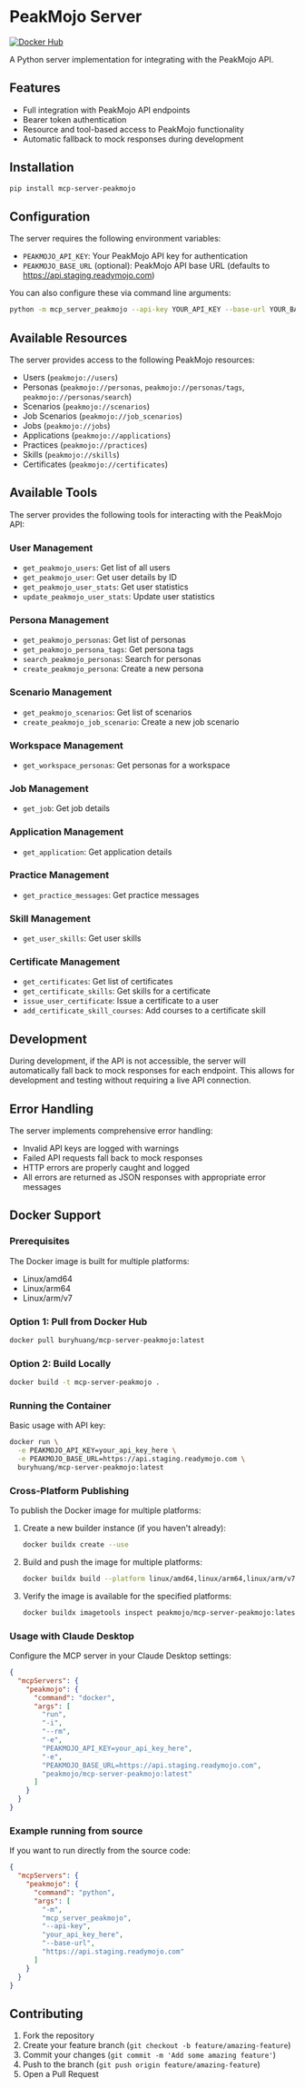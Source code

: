 # PeakMojo Server

[![Docker Hub](https://img.shields.io/docker/v/peakmojo/mcp-server-peakmojo?label=Docker%20Hub)](https://hub.docker.com/r/peakmojo/mcp-server-peakmojo)

A Python server implementation for integrating with the PeakMojo API.

## Features

- Full integration with PeakMojo API endpoints
- Bearer token authentication
- Resource and tool-based access to PeakMojo functionality
- Automatic fallback to mock responses during development

## Installation

```bash
pip install mcp-server-peakmojo
```

## Configuration

The server requires the following environment variables:

- `PEAKMOJO_API_KEY`: Your PeakMojo API key for authentication
- `PEAKMOJO_BASE_URL` (optional): PeakMojo API base URL (defaults to https://api.staging.readymojo.com)

You can also configure these via command line arguments:

```bash
python -m mcp_server_peakmojo --api-key YOUR_API_KEY --base-url YOUR_BASE_URL
```

## Available Resources

The server provides access to the following PeakMojo resources:

- Users (`peakmojo://users`)
- Personas (`peakmojo://personas`, `peakmojo://personas/tags`, `peakmojo://personas/search`)
- Scenarios (`peakmojo://scenarios`)
- Job Scenarios (`peakmojo://job_scenarios`)
- Jobs (`peakmojo://jobs`)
- Applications (`peakmojo://applications`)
- Practices (`peakmojo://practices`)
- Skills (`peakmojo://skills`)
- Certificates (`peakmojo://certificates`)

## Available Tools

The server provides the following tools for interacting with the PeakMojo API:

### User Management
- `get_peakmojo_users`: Get list of all users
- `get_peakmojo_user`: Get user details by ID
- `get_peakmojo_user_stats`: Get user statistics
- `update_peakmojo_user_stats`: Update user statistics

### Persona Management
- `get_peakmojo_personas`: Get list of personas
- `get_peakmojo_persona_tags`: Get persona tags
- `search_peakmojo_personas`: Search for personas
- `create_peakmojo_persona`: Create a new persona

### Scenario Management
- `get_peakmojo_scenarios`: Get list of scenarios
- `create_peakmojo_job_scenario`: Create a new job scenario

### Workspace Management
- `get_workspace_personas`: Get personas for a workspace

### Job Management
- `get_job`: Get job details

### Application Management
- `get_application`: Get application details

### Practice Management
- `get_practice_messages`: Get practice messages

### Skill Management
- `get_user_skills`: Get user skills

### Certificate Management
- `get_certificates`: Get list of certificates
- `get_certificate_skills`: Get skills for a certificate
- `issue_user_certificate`: Issue a certificate to a user
- `add_certificate_skill_courses`: Add courses to a certificate skill

## Development

During development, if the API is not accessible, the server will automatically fall back to mock responses for each endpoint. This allows for development and testing without requiring a live API connection.

## Error Handling

The server implements comprehensive error handling:
- Invalid API keys are logged with warnings
- Failed API requests fall back to mock responses
- HTTP errors are properly caught and logged
- All errors are returned as JSON responses with appropriate error messages

## Docker Support

### Prerequisites

The Docker image is built for multiple platforms:
- Linux/amd64
- Linux/arm64
- Linux/arm/v7

### Option 1: Pull from Docker Hub

```bash
docker pull buryhuang/mcp-server-peakmojo:latest
```

### Option 2: Build Locally

```bash
docker build -t mcp-server-peakmojo .
```

### Running the Container

Basic usage with API key:
```bash
docker run \
  -e PEAKMOJO_API_KEY=your_api_key_here \
  -e PEAKMOJO_BASE_URL=https://api.staging.readymojo.com \
  buryhuang/mcp-server-peakmojo:latest
```

### Cross-Platform Publishing

To publish the Docker image for multiple platforms:

1. Create a new builder instance (if you haven't already):
   ```bash
   docker buildx create --use
   ```

2. Build and push the image for multiple platforms:
   ```bash
   docker buildx build --platform linux/amd64,linux/arm64,linux/arm/v7 -t peakmojo/mcp-server-peakmojo:latest --push .
   ```

3. Verify the image is available for the specified platforms:
   ```bash
   docker buildx imagetools inspect peakmojo/mcp-server-peakmojo:latest
   ```

### Usage with Claude Desktop

Configure the MCP server in your Claude Desktop settings:

```json
{
  "mcpServers": {
    "peakmojo": {
      "command": "docker",
      "args": [
        "run",
        "-i",
        "--rm",
        "-e",
        "PEAKMOJO_API_KEY=your_api_key_here",
        "-e",
        "PEAKMOJO_BASE_URL=https://api.staging.readymojo.com",
        "peakmojo/mcp-server-peakmojo:latest"
      ]
    }
  }
}
```

### Example running from source

If you want to run directly from the source code:

```json
{
  "mcpServers": {
    "peakmojo": {
      "command": "python",
      "args": [
        "-m",
        "mcp_server_peakmojo",
        "--api-key",
        "your_api_key_here",
        "--base-url",
        "https://api.staging.readymojo.com"
      ]
    }
  }
}
```

## Contributing

1. Fork the repository
2. Create your feature branch (`git checkout -b feature/amazing-feature`)
3. Commit your changes (`git commit -m 'Add some amazing feature'`)
4. Push to the branch (`git push origin feature/amazing-feature`)
5. Open a Pull Request
